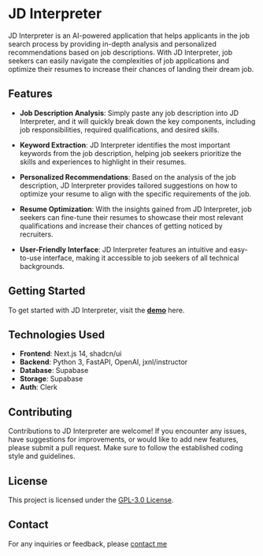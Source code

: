 # JD Interpreter

JD Interpreter is an AI-powered application that helps applicants in the job search process by providing in-depth analysis and personalized recommendations based on job descriptions. With JD Interpreter, job seekers can easily navigate the complexities of job applications and optimize their resumes to increase their chances of landing their dream job.

## Features

- **Job Description Analysis**: Simply paste any job description into JD Interpreter, and it will quickly break down the key components, including job responsibilities, required qualifications, and desired skills.

- **Keyword Extraction**: JD Interpreter identifies the most important keywords from the job description, helping job seekers prioritize the skills and experiences to highlight in their resumes.

- **Personalized Recommendations**: Based on the analysis of the job description, JD Interpreter provides tailored suggestions on how to optimize your resume to align with the specific requirements of the job.

- **Resume Optimization**: With the insights gained from JD Interpreter, job seekers can fine-tune their resumes to showcase their most relevant qualifications and increase their chances of getting noticed by recruiters.

- **User-Friendly Interface**: JD Interpreter features an intuitive and easy-to-use interface, making it accessible to job seekers of all technical backgrounds.

## Getting Started

To get started with JD Interpreter, visit the **[demo](https://job-description-parser.vercel.app/)** here.

## Technologies Used

- **Frontend**: Next.js 14, shadcn/ui
- **Backend**: Python 3, FastAPI, OpenAI, jxnl/instructor
- **Database**: Supabase
- **Storage**: Supabase
- **Auth**: Clerk

## Contributing

Contributions to JD Interpreter are welcome! If you encounter any issues, have suggestions for improvements, or would like to add new features, please submit a pull request. Make sure to follow the established coding style and guidelines.

## License

This project is licensed under the [GPL-3.0 License](LICENSE).

## Contact

For any inquiries or feedback, please [contact me](https://lakshyaag.com/)
